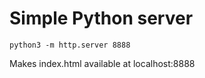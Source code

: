 # Simple Python server

    python3 -m http.server 8888

Makes index.html available at localhost:8888
